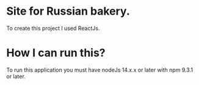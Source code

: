 # Site for Russian bakery.

To create this project I used ReactJs.

# How I can run this?

To run this application you must have nodeJs 14.x.x or later with npm 9.3.1 or later.